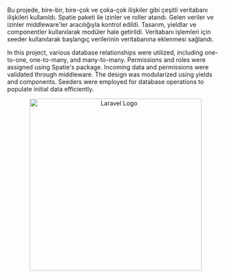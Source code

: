 Bu projede, bire-bir, bire-çok ve çoka-çok ilişkiler gibi çeşitli veritabanı ilişkileri kullanıldı. Spatie paketi ile izinler ve roller atandı. Gelen veriler ve izinler middleware'ler aracılığıyla kontrol edildi. Tasarım, yieldlar ve componentler kullanılarak modüler hale getirildi. Veritabanı işlemleri için seeder kullanılarak başlangıç verilerinin veritabanına eklenmesi sağlandı.

In this project, various database relationships were utilized, including one-to-one, one-to-many, and many-to-many. Permissions and roles were assigned using Spatie's package. Incoming data and permissions were validated through middleware. The design was modularized using yields and components. Seeders were employed for database operations to populate initial data efficiently.

<p align="center"><a href="https://laravel.com" target="_blank"><img src="https://raw.githubusercontent.com/laravel/art/master/logo-lockup/5%20SVG/2%20CMYK/1%20Full%20Color/laravel-logolockup-cmyk-red.svg" width="400" alt="Laravel Logo"></a></p>


